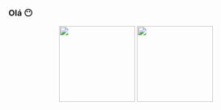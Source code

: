 ### **Olá** &#128566;

<div align="center">
    <img height="150px" src="https://github-readme-stats.vercel.app/api?username=Luckas06&show_icons=true&theme=dark">
    <img height="150px"  src="https://github-readme-stats.vercel.app/api/top-langs/?username=luckas06&layout=compact&langs_count=7&theme=dark">
</div>
